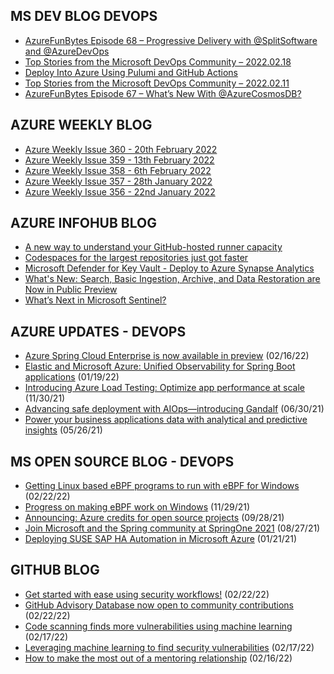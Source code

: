 ## MS DEV BLOG DEVOPS 

<!-- DEVBLOGDEVOPS:START -->
- [AzureFunBytes Episode 68 – Progressive Delivery with @SplitSoftware and @AzureDevOps](https://devblogs.microsoft.com/devops/azurefunbytes-episode-68-progressive-delivery-with-splitsoftware-and-azuredevops/)
- [Top Stories from the Microsoft DevOps Community – 2022.02.18](https://devblogs.microsoft.com/devops/top-stories-from-the-microsoft-devops-community-2022-02-18/)
- [Deploy Into Azure Using Pulumi and GitHub Actions](https://devblogs.microsoft.com/devops/deploy-into-azure-using-pulumi-and-github-actions/)
- [Top Stories from the Microsoft DevOps Community – 2022.02.11](https://devblogs.microsoft.com/devops/top-stories-from-the-microsoft-devops-community-2022-02-11/)
- [AzureFunBytes Episode 67 – What’s New With @AzureCosmosDB?](https://devblogs.microsoft.com/devops/azurefunbytes-episode-67-whats-new-with-azurecosmosdb/)
<!-- DEVBLOGDEVOPS:END -->


## AZURE WEEKLY BLOG

<!-- AZUREWEEKLY:START -->
- [Azure Weekly Issue 360 - 20th February 2022](https://azureweekly.info/issue-360.html)
- [Azure Weekly Issue 359 - 13th February 2022](https://azureweekly.info/issue-359.html)
- [Azure Weekly Issue 358 - 6th February 2022](https://azureweekly.info/issue-358.html)
- [Azure Weekly Issue 357 - 28th January 2022](https://azureweekly.info/issue-357.html)
- [Azure Weekly Issue 356 - 22nd January 2022](https://azureweekly.info/issue-356.html)
<!-- AZUREWEEKLY:END -->

## AZURE INFOHUB BLOG 

<!-- AZUREINFOHUB:START -->
- [A new way to understand your GitHub-hosted runner capacity](https://github.blog/2022-02-23-new-way-understand-github-hosted-runner-capacity/)
- [Codespaces for the largest repositories just got faster](https://github.blog/2022-02-23-codespaces-largest-repositories-faster/)
- [Microsoft Defender for Key Vault - Deploy to Azure Synapse Analytics](https://techcommunity.microsoft.com/t5/microsoft-defender-for-cloud/microsoft-defender-for-key-vault-deploy-to-azure-synapse/ba-p/3201308)
- [What&#39;s New: Search, Basic Ingestion, Archive, and Data Restoration are Now in Public Preview](https://techcommunity.microsoft.com/t5/microsoft-sentinel-blog/what-s-new-search-basic-ingestion-archive-and-data-restoration/ba-p/3195126)
- [What’s Next in Microsoft Sentinel?](https://techcommunity.microsoft.com/t5/microsoft-sentinel-blog/what-s-next-in-microsoft-sentinel/ba-p/3179133)
<!-- AZUREINFOHUB:END -->


## AZURE UPDATES - DEVOPS 

<!-- AZUREUPDATES:START -->

 - [Azure Spring Cloud Enterprise is now available in preview](https://azure.microsoft.com/blog/azure-spring-cloud-enterprise-is-now-available-in-preview/) (02/16/22)
 - [Elastic and Microsoft Azure: Unified Observability for Spring Boot applications](https://azure.microsoft.com/blog/elastic-and-microsoft-azure-unified-observability-for-spring-boot-applications/) (01/19/22)
 - [Introducing Azure Load Testing: Optimize app performance at scale](https://azure.microsoft.com/blog/introducing-azure-load-testing-optimize-app-performance-at-scale/) (11/30/21)
 - [Advancing safe deployment with AIOps—introducing Gandalf](https://azure.microsoft.com/blog/advancing-safe-deployment-with-aiops-introducing-gandalf/) (06/30/21)
 - [Power your business applications data with analytical and predictive insights](https://azure.microsoft.com/blog/power-your-business-applications-data-with-analytical-and-predictive-insights/) (05/26/21)
<!-- AZUREUPDATES:END -->


## MS OPEN SOURCE BLOG - DEVOPS 

<!-- MSOPENSOURCEBLOG:START -->

 - [Getting Linux based eBPF programs to run with eBPF for Windows](https://cloudblogs.microsoft.com/opensource/2022/02/22/getting-linux-based-ebpf-programs-to-run-with-ebpf-for-windows/) (02/22/22)
 - [Progress on making eBPF work on Windows](https://cloudblogs.microsoft.com/opensource/2021/11/29/progress-on-making-ebpf-work-on-windows/) (11/29/21)
 - [Announcing: Azure credits for open source projects](https://cloudblogs.microsoft.com/opensource/2021/09/28/announcing-azure-credits-for-open-source-projects/) (09/28/21)
 - [Join Microsoft and the Spring community at SpringOne 2021](https://cloudblogs.microsoft.com/opensource/2021/08/27/join-microsoft-and-the-spring-community-at-springone-2021/) (08/27/21)
 - [Deploying SUSE SAP HA Automation in Microsoft Azure](https://cloudblogs.microsoft.com/opensource/2021/01/21/deploying-suse-sap-ha-automation-in-microsoft-azure/) (01/21/21)
<!-- MSOPENSOURCEBLOG:END -->


## GITHUB BLOG


<!-- GITHUB:START -->

 - [Get started with ease using security workflows!](https://github.blog/2022-02-22-get-started-using-security-workflows/) (02/22/22)
 - [GitHub Advisory Database now open to community contributions](https://github.blog/2022-02-22-github-advisory-database-now-open-to-community-contributions/) (02/22/22)
 - [Code scanning finds more vulnerabilities using machine learning](https://github.blog/2022-02-17-code-scanning-finds-vulnerabilities-using-machine-learning/) (02/17/22)
 - [Leveraging machine learning to find security vulnerabilities](https://github.blog/2022-02-17-leveraging-machine-learning-find-security-vulnerabilities/) (02/17/22)
 - [How to make the most out of a mentoring relationship](https://github.blog/2022-02-16-how-to-make-the-most-out-of-a-mentoring-relationship/) (02/16/22)
<!-- GITHUB:END -->
